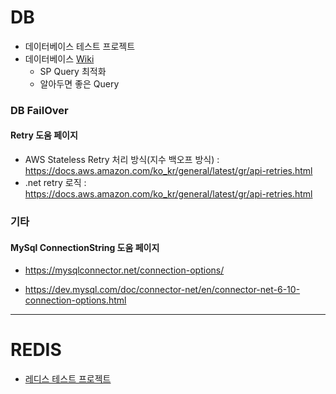 # DB

* 데이터베이스 테스트 프로젝트
* 데이터베이스 [Wiki](https://github.com/junhun0106/DB/wiki)
  * SP Query 최적화
  * 알아두면 좋은 Query  



### DB FailOver

#### Retry 도움 페이지

* AWS Stateless Retry 처리 방식(지수 백오프 방식) : https://docs.aws.amazon.com/ko_kr/general/latest/gr/api-retries.html
* .net retry 로직 : https://docs.aws.amazon.com/ko_kr/general/latest/gr/api-retries.html


### 기타

#### MySql ConnectionString 도움 페이지

* https://mysqlconnector.net/connection-options/

* https://dev.mysql.com/doc/connector-net/en/connector-net-6-10-connection-options.html

---

# REDIS

* [레디스 테스트 프로젝트](https://github.com/junhun0106/DB-REDIS/tree/main/Redis)

